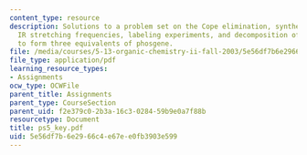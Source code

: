 ```yaml
---
content_type: resource
description: Solutions to a problem set on the Cope elimination, synthesis of molecules,
  IR stretching frequencies, labeling experiments, and decomposition of triphosgene
  to form three equivalents of phosgene.
file: /media/courses/5-13-organic-chemistry-ii-fall-2003/5e56df7b6e2966c4e67ee0fb3903e599_ps5_key.pdf
file_type: application/pdf
learning_resource_types:
- Assignments
ocw_type: OCWFile
parent_title: Assignments
parent_type: CourseSection
parent_uid: f2e379c0-2b3a-16c3-0284-59b9e0a7f88b
resourcetype: Document
title: ps5_key.pdf
uid: 5e56df7b-6e29-66c4-e67e-e0fb3903e599
---
```

